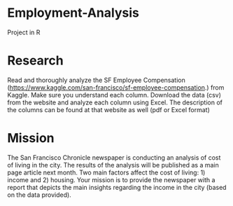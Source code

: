 # Employment-Analysis
Project in R
# Research
Read and thoroughly analyze the SF Employee Compensation (https://www.kaggle.com/san-francisco/sf-employee-compensation.) from Kaggle. Make sure you understand each column.
Download the data (csv) from the website and analyze each column using Excel. The description of the columns can be found at that website as well (pdf or Excel format)
# Mission
The San Francisco Chronicle newspaper is conducting an analysis of cost of living in the city. The results of the analysis will be published as a main page article next month. Two main factors affect the cost of living: 1) income and 2) housing. Your mission is to provide the newspaper with a report that depicts the main insights regarding the income in the city (based on the data provided).
